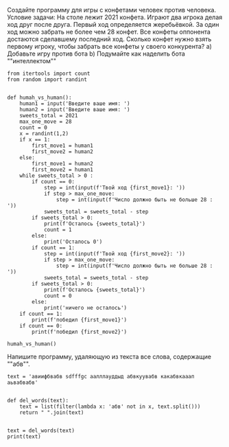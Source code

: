Создайте программу для игры с конфетами
человек против человека.
Условие задачи: На столе лежит 2021 конфета.
Играют два игрока делая ход друг после друга.
Первый ход определяется жеребьёвкой. За один ход
можно забрать не более чем 28 конфет. Все конфеты
оппонента достаются сделавшему последний ход. Сколько
конфет нужно взять первому игроку, чтобы забрать 
все конфеты у своего конкурента?
a) Добавьте игру против бота
b) Подумайте как наделить бота ""интеллектом""
~~~
from itertools import count
from random import randint


def humah_vs_human():
    human1 = input('Введите ваше имя: ')
    human2 = input('Введите ваше имя: ')
    sweets_total = 2021
    max_one_move = 28
    count = 0
    x = randint(1,2)
    if x == 1:
        first_move1 = human1
        first_move2 = human2
    else:
        first_move1 = human2
        first_move2 = human1
    while sweets_total > 0 :
        if count == 0:
            step = int(input(f'Твой ход {first_move1}: '))
            if step > max_one_move:
                step = int(input(f'Число должно быть не больше 28 : '))
            sweets_total = sweets_total - step
        if sweets_total > 0:
            print(f'Осталось {sweets_total}')
            count = 1
        else:
            print('Осталось 0')  
        if count == 1:
            step = int(input(f'Твой ход {first_move2}: '))      
            if step > max_one_move:
                step = int(input(f'Число должно быть не больше 28 : '))
            sweets_total = sweets_total - step
        if sweets_total > 0:
            print(f'Осталось {sweets_total}')  
            count = 0
        else:
            print('ничего не осталось')          
    if count == 1:
        print(f'победил {first_move1}')        
    if count == 0:
        print(f'победил {first_move2}')                    
               
humah_vs_human()
~~~ 
Напишите программу, 
удаляющую из текста все слова,
содержащие ""абв"".
~~~
text = 'авиифбвабв sdfffgc аалллауддыд абвкуувабв какабвкааап аьвабвабв'


def del_words(text):
    text = list(filter(lambda x: 'абв' not in x, text.split()))
    return " ".join(text)


text = del_words(text)
print(text)
~~~